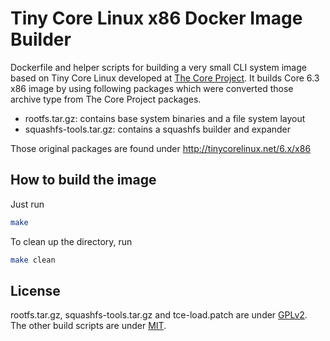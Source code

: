 Tiny Core Linux x86 Docker Image Builder
========================================

Dockerfile and helper scripts for building a very small CLI system image based
on Tiny Core Linux developed at [The Core Project](http://tinycorelinux.net).
It builds Core 6.3 x86 image by using following packages which were
converted those archive type from The Core Project packages.

- rootfs.tar.gz: contains base system binaries and a file system layout
- squashfs-tools.tar.gz: contains a squashfs builder and expander

Those original packages are found under http://tinycorelinux.net/6.x/x86

## How to build the image

Just run

```bash
make
```

To clean up the directory, run

```bash
make clean
```

## License

rootfs.tar.gz, squashfs-tools.tar.gz and tce-load.patch are under
[GPLv2](http://www.gnu.org/licenses/gpl-2.0.html). The other build scripts are
under [MIT](LICENSE).
